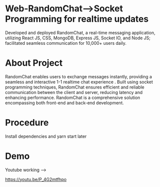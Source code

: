 # Web-RandomChat-->Socket Programming for realtime updates
Developed and deployed RandomChat, a real-time messaging application, utilizing React JS, CSS, MongoDB, Express JS, Socket IO, and Node JS; facilitated seamless communication for 10,000+ users daily.

# About Project
RandomChat enables users to exchange messages instantly, providing a seamless and interactive 1-1 realtime chat experience .
Built using socket programming techniques, RandomChat ensures efficient and reliable communication between the client and server, reducing latency and enhancing performance.
RandomChat is a comprehensive solution encompassing both front-end and back-end development.

# Procedure
Install dependencies and yarn start later


# Demo
Youtube working -->

https://youtu.be/P_4G2mtfhpo

